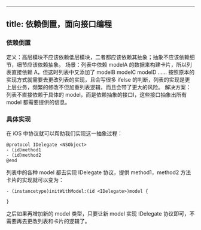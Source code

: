 
---
title: 依赖倒置，面向接口编程
---

### 依赖倒置
定义：高层模块不应该依赖低层模块，二者都应该依赖其抽象；抽象不应该依赖细节，细节应该依赖抽象。
场景：列表中依赖 modelA 的数据来构建卡片，所以列表直接依赖 A，但这时列表中又添加了 modelB modelC modelD …… 按照原本的实现方式就需要去更改列表的实现，且会写很多 ifelse 的判断，列表的实现是更上层业务，频繁的修改不但加重列表逻辑，而且会带了更大的风险。
解决方案：列表不直接依赖于具体的 model，而是依赖抽象的接口I，这些接口抽象出所有 model 都需要提供的信息。

### 具体实现
在 iOS 中协议就可以帮助我们实现这一抽象过程：

```
@protocol IDelegate <NSObject>
- (id)method1
- (id)method2
@end
```

列表中的各种 model 都去实现 IDelegate 协议，提供 method1，method2 方法
卡片的实现就可以变为：

```
- (instancetype)initWithModel:(id <IDelegate>)model {
    
}
```

之后如果再增加新的 model 类型，只要让新 model 实现 IDelegate 协议即可，不需要再去更改列表和卡片的逻辑了。




